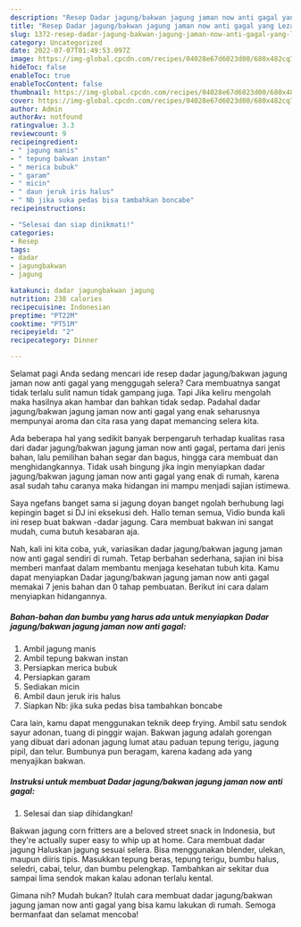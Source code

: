```yaml
---
description: "Resep Dadar jagung/bakwan jagung jaman now anti gagal yang Lezat Sekali , Enak"
title: "Resep Dadar jagung/bakwan jagung jaman now anti gagal yang Lezat Sekali , Enak"
slug: 1372-resep-dadar-jagung-bakwan-jagung-jaman-now-anti-gagal-yang-lezat-sekali-enak
category: Uncategorized
date: 2022-07-07T01:49:53.097Z
image: https://img-global.cpcdn.com/recipes/04028e67d6023d00/680x482cq70/dadar-jagungbakwan-jagung-jaman-now-anti-gagal-foto-resep-utama.jpg
hideToc: false
enableToc: true
enableTocContent: false
thumbnail: https://img-global.cpcdn.com/recipes/04028e67d6023d00/680x482cq70/dadar-jagungbakwan-jagung-jaman-now-anti-gagal-foto-resep-utama.jpg
cover: https://img-global.cpcdn.com/recipes/04028e67d6023d00/680x482cq70/dadar-jagungbakwan-jagung-jaman-now-anti-gagal-foto-resep-utama.jpg
author: Admin
authorAv: notfound
ratingvalue: 3.3
reviewcount: 9
recipeingredient:
- " jagung manis"
- " tepung bakwan instan"
- " merica bubuk"
- " garam"
- " micin"
- " daun jeruk iris halus"
- " Nb jika suka pedas bisa tambahkan boncabe"
recipeinstructions:

- "Selesai dan siap dinikmati!"
categories:
- Resep
tags:
- dadar
- jagungbakwan
- jagung

katakunci: dadar jagungbakwan jagung 
nutrition: 238 calories
recipecuisine: Indonesian
preptime: "PT22M"
cooktime: "PT51M"
recipeyield: "2"
recipecategory: Dinner

---
```



Selamat pagi Anda sedang mencari ide resep dadar jagung/bakwan jagung jaman now anti gagal yang menggugah selera? Cara membuatnya sangat tidak terlalu sulit namun tidak gampang juga. Tapi Jika keliru mengolah maka hasilnya akan hambar dan bahkan tidak sedap. Padahal dadar jagung/bakwan jagung jaman now anti gagal yang enak seharusnya mempunyai aroma dan cita rasa yang dapat memancing selera kita.


Ada beberapa hal yang sedikit banyak berpengaruh terhadap kualitas rasa dari dadar jagung/bakwan jagung jaman now anti gagal, pertama dari jenis bahan, lalu pemilihan bahan segar dan bagus, hingga cara membuat dan menghidangkannya. Tidak usah bingung jika ingin menyiapkan dadar jagung/bakwan jagung jaman now anti gagal yang enak di rumah, karena asal sudah tahu caranya maka hidangan ini mampu menjadi sajian istimewa.

Saya ngefans banget sama si jagung doyan banget ngolah berhubung lagi kepingin baget si DJ ini eksekusi deh. Hallo teman semua, Vidio bunda kali ini resep buat bakwan -dadar jagung. Cara membuat bakwan ini sangat mudah, cuma butuh kesabaran aja.


Nah, kali ini kita coba, yuk, variasikan dadar jagung/bakwan jagung jaman now anti gagal sendiri di rumah. Tetap berbahan sederhana, sajian ini bisa memberi manfaat dalam membantu menjaga kesehatan tubuh kita. Kamu dapat menyiapkan Dadar jagung/bakwan jagung jaman now anti gagal memakai 7 jenis bahan dan 0 tahap pembuatan. Berikut ini cara dalam menyiapkan hidangannya.

<!--inarticleads1-->

##### Bahan-bahan dan bumbu yang harus ada untuk menyiapkan Dadar jagung/bakwan jagung jaman now anti gagal:

1. Ambil  jagung manis
1. Ambil  tepung bakwan instan
1. Persiapkan  merica bubuk
1. Persiapkan  garam
1. Sediakan  micin
1. Ambil  daun jeruk iris halus
1. Siapkan  Nb: jika suka pedas bisa tambahkan boncabe


Cara lain, kamu dapat menggunakan teknik deep frying. Ambil satu sendok sayur adonan, tuang di pinggir wajan. Bakwan jagung adalah gorengan yang dibuat dari adonan jagung lumat atau paduan tepung terigu, jagung pipil, dan telur. Bumbunya pun beragam, karena kadang ada yang menyajikan bakwan. 

<!--inarticleads2-->

##### Instruksi untuk membuat Dadar jagung/bakwan jagung jaman now anti gagal:


1. Selesai dan siap dihidangkan!

Bakwan jagung corn fritters are a beloved street snack in Indonesia, but they&#39;re actually super easy to whip up at home. Cara membuat dadar jagung Haluskan jagung sesuai selera. Bisa menggunakan blender, ulekan, maupun diiris tipis. Masukkan tepung beras, tepung terigu, bumbu halus, seledri, cabai, telur, dan bumbu pelengkap. Tambahkan air sekitar dua sampai lima sendok makan kalau adonan terlalu kental. 

Gimana nih? Mudah bukan? Itulah cara membuat dadar jagung/bakwan jagung jaman now anti gagal yang bisa kamu lakukan di rumah. Semoga bermanfaat dan selamat mencoba!
